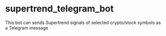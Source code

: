 # supertrend_telegram_bot
This bot can sends Supertrend signals of selected crypto/stock symbols as a Telegram message

